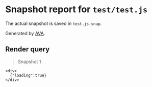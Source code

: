 # Snapshot report for `test/test.js`

The actual snapshot is saved in `test.js.snap`.

Generated by [AVA](https://ava.li).

## Render query

> Snapshot 1

    <div>
      {"loading":true}
    </div>
